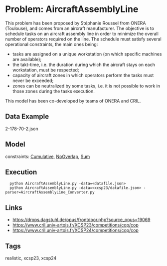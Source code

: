 # Problem: AircraftAssemblyLine

This problem has been proposed by Stéphanie Roussel from ONERA (Toulouse), and comes from an aircraft manufacturer.
The objective is to schedule tasks on an aircraft assembly line in order to minimize the overall number of operators required on the line.
The schedule must satisfy several operational constraints, the main ones being:
- tasks are assigned on a unique workstation (on which specific machines are available);
- the takt-time, i.e. the duration during which the aircraft stays on each workstation, must be respected;
- capacity of aircraft zones in which operators perform the tasks must never be exceeded;
- zones can be neutralized by some tasks, i.e. it is not possible to work in those zones during the tasks execution.

This model has been co-developed by teams of ONERA and CRIL.

## Data Example
  2-178-70-2.json

## Model
  constraints: [Cumulative](https://pycsp.org/documentation/constraints/Cumulative), [NoOverlap](https://pycsp.org/documentation/constraints/NoOverlap), [Sum](https://pycsp.org/documentation/constraints/Sum)

## Execution
```
  python AircraftAssemblyLine.py -data=<datafile.json>
  python AircraftAssemblyLine.py -data=<xcsp23/datafile.json> -parser=AircraftAssemblyLine_Converter.py
```

## Links
  - https://drops.dagstuhl.de/opus/frontdoor.php?source_opus=19069
  - https://www.cril.univ-artois.fr/XCSP23/competitions/cop/cop
  - https://www.cril.univ-artois.fr/XCSP24/competitions/cop/cop

## Tags
  realistic, xcsp23, xcsp24
